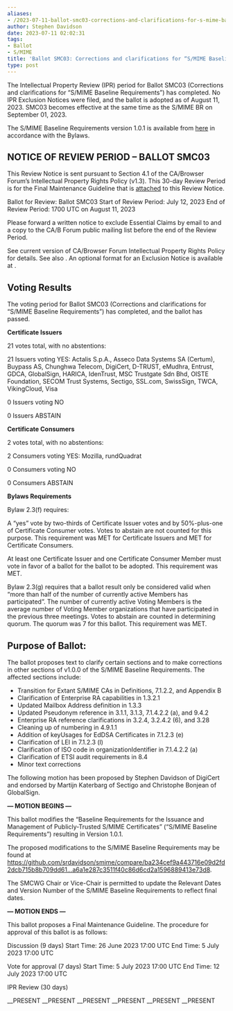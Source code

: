 ```yaml
---
aliases:
- /2023-07-11-ballot-smc03-corrections-and-clarifications-for-s-mime-baseline-requirements/
author: Stephen Davidson
date: 2023-07-11 02:02:31
tags:
- Ballot
- S/MIME
title: 'Ballot SMC03: Corrections and clarifications for “S/MIME Baseline Requirements”'
type: post
---
```


The Intellectual Property Review (IPR) period for Ballot SMC03 (Corrections and clarifications for “S/MIME Baseline Requirements”) has completed. No IPR Exclusion Notices were filed, and the ballot is adopted as of August 11, 2023. SMC03 becomes effective at the same time as the S/MIME BR on September 01, 2023.

The S/MIME Baseline Requirements version 1.0.1 is available from [here][1] in accordance with the Bylaws.

## NOTICE OF REVIEW PERIOD – BALLOT SMC03

This Review Notice is sent pursuant to Section 4.1 of the CA/Browser Forum’s Intellectual Property Rights Policy (v1.3). This 30-day Review Period is for the Final Maintenance Guideline that is [attached][2] to this Review Notice.

Ballot for Review: Ballot SMC03
Start of Review Period: July 12, 2023
End of Review Period: 1700 UTC on August 11, 2023

Please forward a written notice to exclude Essential Claims by email to and a copy to the CA/B Forum public mailing list before the end of the Review Period.

See current version of CA/Browser Forum Intellectual Property Rights Policy for details. See also . An optional format for an Exclusion Notice is available at .

## Voting Results

The voting period for Ballot SMC03 (Corrections and clarifications for “S/MIME Baseline Requirements”) has completed, and the ballot has passed.

**Certificate Issuers**

21 votes total, with no abstentions:

21 Issuers voting YES: Actalis S.p.A., Asseco Data Systems SA (Certum), Buypass AS, Chunghwa Telecom, DigiCert, D-TRUST, eMudhra, Entrust, GDCA, GlobalSign, HARICA, IdenTrust, MSC Trustgate Sdn Bhd, OISTE Foundation, SECOM Trust Systems, Sectigo, SSL.com, SwissSign, TWCA, VikingCloud, Visa

0 Issuers voting NO

0 Issuers ABSTAIN

**Certificate Consumers**

2 votes total, with no abstentions:

2 Consumers voting YES: Mozilla, rundQuadrat

0 Consumers voting NO

0 Consumers ABSTAIN

**Bylaws Requirements**

Bylaw 2.3(f) requires:

A “yes” vote by two-thirds of Certificate Issuer votes and by 50%-plus-one of Certificate Consumer votes. Votes to abstain are not counted for this purpose. This requirement was MET for Certificate Issuers and MET for Certificate Consumers.

At least one Certificate Issuer and one Certificate Consumer Member must vote in favor of a ballot for the ballot to be adopted. This requirement was MET.

Bylaw 2.3(g) requires that a ballot result only be considered valid when “more than half of the number of currently active Members has participated”. The number of currently active Voting Members is the average number of Voting Member organizations that have participated in the previous three meetings. Votes to abstain are counted in determining quorum. The quorum was 7 for this ballot. This requirement was MET.

## Purpose of Ballot:

The ballot proposes text to clarify certain sections and to make corrections in other sections of v1.0.0 of the S/MIME Baseline Requirements. The affected sections include:

- Transition for Extant S/MIME CAs in Definitions, 7.1.2.2, and Appendix B
- Clarification of Enterprise RA capabilities in 1.3.2.1
- Updated Mailbox Address definition in 1.3.3
- Updated Pseudonym reference in 3.1.1, 3.1.3, 7.1.4.2.2 (a), and 9.4.2
- Enterprise RA reference clarifications in 3.2.4, 3.2.4.2 (6), and 3.28
- Cleaning up of numbering in 4.9.1.1
- Addition of keyUsages for EdDSA Certificates in 7.1.2.3 (e)
- Clarification of LEI in 7.1.2.3 (l)
- Clarification of ISO code in organizationIdentifier in 7.1.4.2.2 (a)
- Clarification of ETSI audit requirements in 8.4
- Minor text corrections

The following motion has been proposed by Stephen Davidson of DigiCert and endorsed by Martijn Katerbarg of Sectigo and Christophe Bonjean of GlobalSign.

**— MOTION BEGINS —**

This ballot modifies the “Baseline Requirements for the Issuance and Management of Publicly-Trusted S/MIME Certificates” (“S/MIME Baseline Requirements”) resulting in Version 1.0.1.

The proposed modifications to the S/MIME Baseline Requirements may be found at https://github.com/srdavidson/smime/compare/ba234cef9a443716e09d2fd2dcb715b8b709dd61…a6a1e287c3511f40c86d6cd2a1596889413e73d8.

The SMCWG Chair or Vice-Chair is permitted to update the Relevant Dates and Version Number of the S/MIME Baseline Requirements to reflect final dates.

**— MOTION ENDS —**

This ballot proposes a Final Maintenance Guideline. The procedure for approval of this ballot is as follows:

Discussion (9 days)
Start Time: 26 June 2023 17:00 UTC
End Time: 5 July 2023 17:00 UTC

Vote for approval (7 days)
Start Time: 5 July 2023 17:00 UTC
End Time: 12 July 2023 17:00 UTC

IPR Review (30 days)

\_\_PRESENT
\_\_PRESENT
\_\_PRESENT
\_\_PRESENT
\_\_PRESENT
\_\_PRESENT

[1]: /smime-br/
[2]: /uploads/SBR_SMC03_IPR.pdf